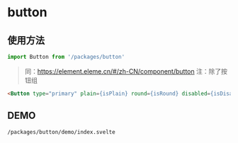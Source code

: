 # button

## 使用方法

``` javascript
import Button from '/packages/button'
```

> 同：https://element.eleme.cn/#/zh-CN/component/button 
> 注：除了按钮组

``` html
<Button type="primary" plain={isPlain} round={isRound} disabled={isDisabled} loading={isLoading} circle={isCircle} size="small">按钮</Button>
```

## DEMO
`/packages/button/demo/index.svelte`


